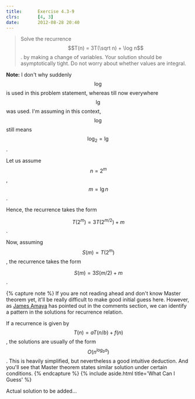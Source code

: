 ```yaml
---
title:      Exercise 4.3-9
clrs:       [4, 3]
date:       2012-08-28 20:40
---
```


> Solve the recurrence $$T(n) = 3T(\sqrt n) + \log n$$. by making a change of variables. Your solution should be asymptotically tight. Do not worry about whether values are integral.

**Note:** I don't why suddenly $$\log$$ is used in this problem statement, whereas till now everywhere $$\lg$$ was used. I'm assuming in this context, $$\log$$ still means $$\log_2 = \lg$$.

Let us assume $$n = 2^m$$, $$m = \lg n$$.

Hence, the recurrence takes the form

$$T(2^m) = 3T(2^{m/2}) + m$$.

Now, assuming $$S(m) = T(2^m)$$, the recurrence takes the form

$$S(m) = 3S(m/2) + m$$.

{% capture note %}
If you are not reading ahead and don't know Master theorem yet, it'll be really difficult to make good initial guess here. However, as [James Amaya](http://disq.us/p/19sug60) has pointed out in the comments section, we can identify a pattern in the solutions for recurrence relation.

If a recurrence is given by $$T(n) = aT(n / b) + f(n)$$, the solutions are usually of the form $$O(n^{log_b a})$$. This is heavily simplified, but nevertheless a good intuitive deduction. And you'll see that Master theorem states similar solution under certain conditions.
{% endcapture %}
{% include aside.html title='What Can I Guess' %}

Actual solution to be added...
